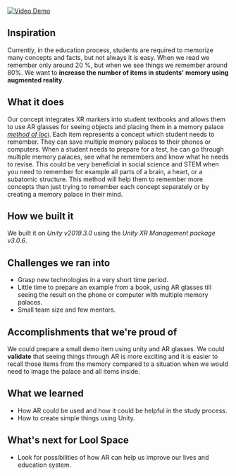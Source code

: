 [![Video Demo](https://img.youtube.com/vi/nJZ_yA2eDYE/maxresdefault.jpg)](https://www.youtube.com/watch?v=nJZ_yA2eDYE)

## Inspiration

Currently, in the education process, students are required to memorize many concepts and facts, but not always it is easy. When we read we remember only around 20 %, but when we see things we remember around 80%. We want to **increase the number of items in students' memory using augmented reality**. 

## What it does

Our concept integrates XR markers into student textbooks and allows them to use AR glasses for seeing objects and placing them in a memory palace [_method of loci_](https://artofmemory.com/wiki/Method_of_Loci/). Each item represents a concept which student needs to remember. They can save multiple memory palaces to their phones or computers. When a student needs to prepare for a test, he can go through multiple memory palaces, see what he remembers and know what he needs to revise. This could be very beneficial in social science and STEM when you need to remember for example all parts of a brain, a heart, or a subatomic structure. This method will help them to remember more concepts than just trying to remember each concept separately or by creating a memory palace in their mind.

## How we built it

We built it on _Unity v2019.3.0_ using the _Unity XR Management package v3.0.6_.

## Challenges we ran into

 - Grasp new technologies in a very short time period.
 - Little time to prepare an example from a book, using AR glasses till seeing the result on the phone or computer with multiple memory palaces.
 - Small team size and few mentors.

## Accomplishments that we're proud of

We could prepare a small demo item using unity and AR glasses. We could **validate** that seeing things through AR is more exciting and it is easier to recall those items from the memory compared to a situation when we would need to image the palace and all items inside.

## What we learned

 - How AR could be used and how it could be helpful in the study process.
 - How to create simple things using Unity.

## What's next for Lool Space

 - Look for possibilities of how AR can help us improve our lives and education system.
